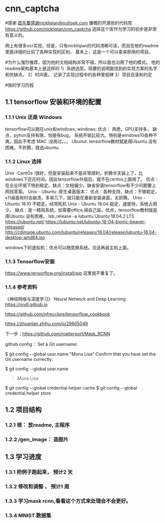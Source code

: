 # cnn_captcha
#感谢
首先要感谢nickliqian@outlook.com 慷慨的开源他的代码库 https://github.com/nickliqian/cnn_captcha 
选择这个库作为学习的初步是非常有意义的。

网上有很多ocr实现，但是，只有nickliqian的代码清晰可读，而且在他的readme里面详细的比较了各种实现的区别。
基本上，这是一个可以拿来即用的项目。

#为什么强烈推荐，因为他的文档结构非常不错，所以我也沿用了他的模式。
他的readme架构基本上是这样的
1）系统选型。简要的说明能找到的实现方案的名字和优缺点。
2）时间表。 记录了实现过程中的各种里程碑
3）项目目录和约定

#我的学习历程
 
## 1.1 tensorflow 安装和环境的配置
### 1.1.1 Unix 还是 Windows
tensorflow可以跑在unix和windows, 
windows:  优点： 熟悉，GPU支持多， 缺点，pyhon支持有限，怕是有bug， 系统开销比较大。特别是windows10各种不爽。因此不考虑
MAC  :没用过。。。
Ubunut: tensorflow教材就是用Ubuntu.没有困难。不折腾，就选ubuntu.

### 1.1.2 Linux 选择
Unix -CentOs :很好，但是安装起来不是非常顺利，折腾半天装上了，比windows下还花时间。因此tensorflow升级后，就不在centos上面用了。
优点：在企业环境下特别稳定。缺点：文档偏少，缺省安装tensorflow有不少问题要上网找答案。
Unix - Ubuntu :原生桌面版本： 优点：各种支持，缺点：不够稳定，x11桌面有时会崩溃。多来几下，就只能在重新安装桌面，太折腾。
Unix - Ubuntu 18.10  不稳定。经常死机
Unix - Ubuntu 18.04  稳定，速度快，系统占用少， 缺点：是一精简系统，如需要office,得自己装。优点，tensorflow教材就是用Ubuntu.没有困难。
lsb_release -a lubuntu 
Ubuntu 18.04.2 LTS
https://lubuntu.net/ 
https://lubuntu.net/lubuntu-18-04-bionic-beaver-released/
http://cdimage.ubuntu.com/lubuntu/releases/18.04/release/lubuntu-18.04-desktop-amd64.iso 

windows下的虚拟机：优点可以随意换系统。合适再装主机上面。

### 1.1.3 Tensorflow安装
https://www.tensorflow.org/install/pip 
这里就不重复了。

### 1.1.4 参考资料

《神经网络与深度学习》 Neural Network and Deep Learning https://nndl.github.io

https://github.com/nfmcclure/tensorflow_cookbook

https://zhuanlan.zhihu.com/p/29605049

下一步：https://github.com/matterport/Mask_RCNN


github config：
Set a Git username:

$ git config --global user.name "Mona Lisa"
Confirm that you have set the Git username correctly:

$ git config --global user.name
> Mona Lisa

$ git config --global credential.helper cache
$ git config --global credential.helper store

## 1.2 项目结构
### 1.2.1 根： 放readme, 主程序
### 1.2.2 /gen_image： 造图片


## 1.3 学习进度
### 1.3.1 把例子跑起来， 预计2 天
### 1.3.2 修改和调整 ， 预计1 周
### 1.3.3 学习mask rcnn,看看这个方式来处理会不会更好。
### 1.3.4 MNIST 数据集

